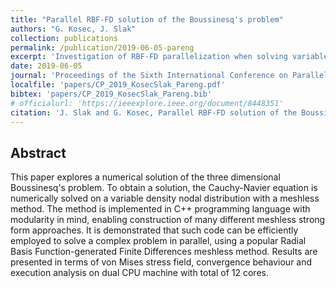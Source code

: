```yaml
---
title: "Parallel RBF-FD solution of the Boussinesq's problem"
authors: "G. Kosec, J. Slak"
collection: publications
permalink: /publication/2019-06-05-pareng
excerpt: 'Investigation of RBF-FD parallelization when solving variable density discretization 3D problem.'
date: 2019-06-05
journal: 'Proceedings of the Sixth International Conference on Parallel, Distributed, GPU and Cloud Computing for Engineering, June 5–6, 2019, Pécs, Hungary'
localfile: 'papers/CP_2019_KosecSlak_Pareng.pdf'
bibtex: 'papers/CP_2019_KosecSlak_Pareng.bib'
# officialurl: 'https://ieeexplore.ieee.org/document/8448351'
citation: 'J. Slak and G. Kosec, Parallel RBF-FD solution of the Boussinesq's problem, in: Proceedings of the Sixth International Conference on Parallel, Distributed, GPU and Cloud Computing for Engineering, June 5–6, 2019, Pécs, Hungary. Stirlingshire: Civil-Comp Press, 2019.'
---
```


## Abstract

This paper explores a numerical solution of the three dimensional Boussinesq's
problem. To obtain a solution, the Cauchy-Navier equation is numerically solved
on a variable density nodal distribution with a meshless method. The method is
implemented in C++ programming language with modularity in mind, enabling
construction of many different meshless strong form approaches. It is
demonstrated that such code can be efficiently employed to solve a complex
problem in parallel, using a popular Radial Basis Function-generated Finite
Differences meshless method. Results are presented in terms of von Mises stress
field, convergence behaviour and execution analysis on dual CPU machine with
total of 12 cores.
